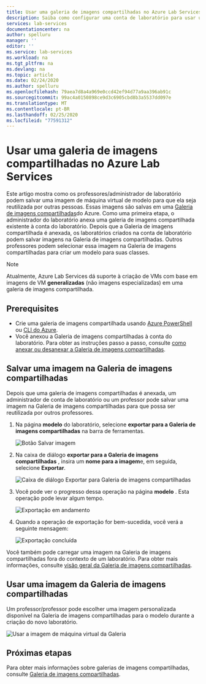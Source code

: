```yaml
---
title: Usar uma galeria de imagens compartilhadas no Azure Lab Services | Microsoft Docs
description: Saiba como configurar uma conta de laboratório para usar uma galeria de imagens compartilhadas para que um usuário possa compartilhar uma imagem com outra e outro usuário possa usar a imagem para criar uma VM de modelo no laboratório.
services: lab-services
documentationcenter: na
author: spelluru
manager: ''
editor: ''
ms.service: lab-services
ms.workload: na
ms.tgt_pltfrm: na
ms.devlang: na
ms.topic: article
ms.date: 02/24/2020
ms.author: spelluru
ms.openlocfilehash: 79aea7d8a4a969e0ccd42ef94d77a9aa396ab91c
ms.sourcegitcommit: 99ac4a0150898ce9d3c6905cbd8b3a5537dd097e
ms.translationtype: MT
ms.contentlocale: pt-BR
ms.lasthandoff: 02/25/2020
ms.locfileid: "77591312"
---
```

# <a name="use-a-shared-image-gallery-in-azure-lab-services"></a>Usar uma galeria de imagens compartilhadas no Azure Lab Services
Este artigo mostra como os professores/administrador de laboratório podem salvar uma imagem de máquina virtual de modelo para que ela seja reutilizada por outras pessoas. Essas imagens são salvas em uma [Galeria de imagens compartilhadas](../../virtual-machines/windows/shared-image-galleries.md)do Azure. Como uma primeira etapa, o administrador do laboratório anexa uma galeria de imagens compartilhada existente à conta do laboratório. Depois que a Galeria de imagens compartilhada é anexada, os laboratórios criados na conta de laboratório podem salvar imagens na Galeria de imagens compartilhadas. Outros professores podem selecionar essa imagem na Galeria de imagens compartilhadas para criar um modelo para suas classes. 

> [!NOTE]
> Atualmente, Azure Lab Services dá suporte à criação de VMs com base em imagens de VM **generalizadas** (não imagens especializadas) em uma galeria de imagens compartilhada. 

## <a name="prerequisites"></a>Prerequisites
- Crie uma galeria de imagens compartilhada usando [Azure PowerShell](../../virtual-machines/windows/shared-images.md) ou [CLI do Azure](../../virtual-machines/linux/shared-images.md).
- Você anexou a Galeria de imagens compartilhadas à conta do laboratório. Para obter as instruções passo a passo, consulte [como anexar ou desanexar a Galeria de imagens compartilhadas](how-to-attach-detach-shared-image-gallery.md).


## <a name="save-an-image-to-the-shared-image-gallery"></a>Salvar uma imagem na Galeria de imagens compartilhadas
Depois que uma galeria de imagens compartilhadas é anexada, um administrador de conta de laboratório ou um professor pode salvar uma imagem na Galeria de imagens compartilhadas para que possa ser reutilizada por outros professores. 

1. Na página **modelo** do laboratório, selecione **exportar para a Galeria de imagens compartilhadas** na barra de ferramentas.

    ![Botão Salvar imagem](../media/how-to-use-shared-image-gallery/export-to-shared-image-gallery-button.png)
2. Na caixa de diálogo **exportar para a Galeria de imagens compartilhadas** , insira um **nome para a imagem**e, em seguida, selecione **Exportar**. 

    ![Caixa de diálogo Exportar para Galeria de imagens compartilhadas](../media/how-to-use-shared-image-gallery/export-to-shared-image-gallery-dialog.png)
3. Você pode ver o progresso dessa operação na página **modelo** . Esta operação pode levar algum tempo. 

    ![Exportação em andamento](../media/how-to-use-shared-image-gallery/exporting-image-in-progress.png)
4. Quando a operação de exportação for bem-sucedida, você verá a seguinte mensagem:

    ![Exportação concluída](../media/how-to-use-shared-image-gallery/exporting-image-completed.png)

Você também pode carregar uma imagem na Galeria de imagens compartilhadas fora do contexto de um laboratório. Para obter mais informações, consulte [visão geral da Galeria de imagens compartilhadas](../../virtual-machines/windows/shared-images.md). 

## <a name="use-an-image-from-the-shared-image-gallery"></a>Usar uma imagem da Galeria de imagens compartilhadas
Um professor/professor pode escolher uma imagem personalizada disponível na Galeria de imagens compartilhadas para o modelo durante a criação do novo laboratório.

![Usar a imagem de máquina virtual da Galeria](../media/how-to-use-shared-image-gallery/use-shared-image.png)

## <a name="next-steps"></a>Próximas etapas
Para obter mais informações sobre galerias de imagens compartilhadas, consulte [Galeria de imagens compartilhadas](../../virtual-machines/windows/shared-image-galleries.md).
